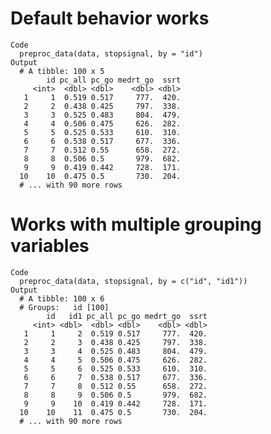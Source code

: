 # Default behavior works

    Code
      preproc_data(data, stopsignal, by = "id")
    Output
      # A tibble: 100 x 5
            id pc_all pc_go medrt_go  ssrt
         <int>  <dbl> <dbl>    <dbl> <dbl>
       1     1  0.519 0.517     777.  420.
       2     2  0.438 0.425     797.  338.
       3     3  0.525 0.483     804.  479.
       4     4  0.506 0.475     626.  282.
       5     5  0.525 0.533     610.  310.
       6     6  0.538 0.517     677.  336.
       7     7  0.512 0.55      658.  272.
       8     8  0.506 0.5       979.  682.
       9     9  0.419 0.442     728.  171.
      10    10  0.475 0.5       730.  204.
      # ... with 90 more rows

# Works with multiple grouping variables

    Code
      preproc_data(data, stopsignal, by = c("id", "id1"))
    Output
      # A tibble: 100 x 6
      # Groups:   id [100]
            id   id1 pc_all pc_go medrt_go  ssrt
         <int> <dbl>  <dbl> <dbl>    <dbl> <dbl>
       1     1     2  0.519 0.517     777.  420.
       2     2     3  0.438 0.425     797.  338.
       3     3     4  0.525 0.483     804.  479.
       4     4     5  0.506 0.475     626.  282.
       5     5     6  0.525 0.533     610.  310.
       6     6     7  0.538 0.517     677.  336.
       7     7     8  0.512 0.55      658.  272.
       8     8     9  0.506 0.5       979.  682.
       9     9    10  0.419 0.442     728.  171.
      10    10    11  0.475 0.5       730.  204.
      # ... with 90 more rows

